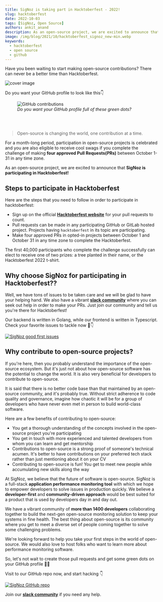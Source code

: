 ```yaml
---
title: SigNoz is taking part in Hacktoberfest - 2022!
slug: hacktoberfest
date: 2022-10-03
tags: [SigNoz, Open Source]
authors: ankit_anand
description: As an open-source project, we are excited to announce that SigNoz is participating in Hacktoberfest 2022!..
image: /img/blog/2021/10/hacktoberfest_signoz_new-min.webp
keywords:
  - hacktoberfest
  - open source
  - github
---
```


<head>
  <link rel="canonical" href="https://signoz.io/blog/hacktoberfest/"/>
</head>

Have you been waiting to start making open-source contributions? There can never be a better time than Hacktoberfest.

<!--truncate-->

![cover image](/img/blog/2021/10/hacktoberfest_signoz_new-min.webp)


Do you want your GitHub profile to look like this👇

<figure data-zoomable>
    <img src="/img/blog/2021/10/github_contributions-min.webp" alt="GitHub contributions"/>
    <figcaption><i>Do you want your GitHub profile full of these green dots?</i></figcaption>
</figure>

<br></br>

>Open-source is changing the world, one contribution at a time.

For a month-long period, participation in open-source projects is celebrated and you are also eligible to receive cool swags if you complete the challenge of making **four approved Pull Requests(PRs)** between October 1-31 in any time zone.

As an open-source project, we are excited to announce that **SigNoz is participating in Hacktoberfest!**

## Steps to participate in Hacktoberfest
Here are the steps that you need to follow in order to participate in hacktoberfest:

- Sign up on the official **[Hacktoberfest website](https://hacktoberfest.com/)** for your pull requests to count.
- Pull requests can be made in any participating GitHub or GitLab hosted project. Projects having `hacktoberfest` in its topic are participating.
- Make four approved PRs in opted-in projects between October 1 and October 31 in any time zone to complete the Hacktoberfest.

The first 40,000 participants who complete the challenge successfully can elect to receive one of two prizes: a tree planted in their name, or the Hacktoberfest 2022 t-shirt.

## Why choose SigNoz for participating in Hacktoberfest??
Well, we have tons of issues to be taken care and we will be glad to have your helping hand. We also have a vibrant **[slack community](https://signoz.io/slack)** where you can seek out help in order to make your PRs. Just join our community and tell us you're there for Hacktoberfest!

Our backend is written in Golang, while our frontend is written in Typescript. Check your favorite issues to tackle now 🤺👇

[![SigNoz good first issues](/img/blog/2021/10/hacktoberfest_signoz_first_issues.webp)](https://github.com/SigNoz/signoz/issues?q=is%3Aissue+is%3Aopen+label%3A%22good+first+issue%22)

## Why contribute to open-source projects?
If you're here, then you probably understand the importance of the open-source ecosystem. But it's just not about how open-source software has the potential to change the world. It is also very beneficial for developers to contribute to open-source.

 It is said that there is no better code base than that maintained by an open-source community, and it's probably true. Without strict adherence to code quality and governance, imagine how chaotic it will be for a group of developers who have never even met in person to build world-class software.

Here are a few benefits of contributing to open-source:

- You get a thorough understanding of the concepts involved in the open-source project you're participating
- You get in touch with more experienced and talented developers from whom you can learn and get mentorship
- Contributions to open-source is a strong proof of someone's technical acumen. It's better to have contributions on your preferred tech stack rather than just mentioning about it on your CV
- Contributing to open-source is fun! You get to meet new people while accumulating new skills along the way

At SigNoz, we believe that the future of software is open-source. SigNoz is a full-stack **application performance monitoring tool** with which we hope to empower developers to solve issues in production quickly. We believe a **developer-first** and **community-driven approach** would be best suited for a product that is used by developers day in and day out.

We have a vibrant community of **more than 1400 developers** collaborating together to build the next-gen open-source monitoring solution to keep your systems in fine health. The best thing about open-source is its community where you get to meet a diverse set of people coming together to solve some challenging problems.

We're looking forward to help you take your first steps in the world of open-source. We would also love to host folks who want to learn more about performance monitoring software.

So, let's not wait to create those pull requests and get some green dots on your GitHub profile 🥳🎉

<!-- ## List of good first issues in SigNoz
Here's a list of some good first issues that you can take up for SigNoz:

[Integrate bundlephobia as GitHub CI/CD actions](https://github.com/SigNoz/signoz/issues/319)

[Configure JEST(Typescript) with React Testing Library](https://github.com/SigNoz/signoz/issues/312)

[Bug: Handle uncaught error in component](https://github.com/SigNoz/signoz/issues/227)

[Flamegraph - Sort children by startTime](https://github.com/SigNoz/signoz/issues/178)

[Configure eslint and Prettier github actions](https://github.com/SigNoz/signoz/issues/280) -->

Visit to our GitHub repo now, and start hacking 👇

[![SigNoz GitHub repo](/img/blog/common/signoz_github.webp)](https://github.com/SigNoz/signoz)

Join our **[slack community](https://signoz.io/slack)** if you need any help.

